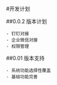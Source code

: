 #开发计划

##0.0.2 版本计划
    
    - 钉钉对接
    - 企业微信对接
    - 权限管理
    
    
##0.01 版本支持

    - 系统功能选择性覆盖
    - 基础功能完善